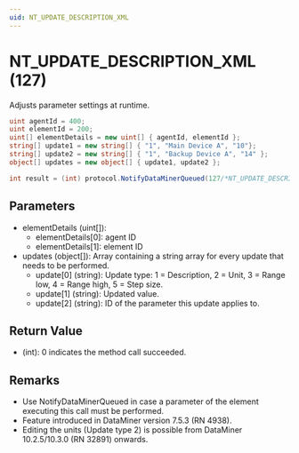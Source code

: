 ```yaml
---
uid: NT_UPDATE_DESCRIPTION_XML
---
```


# NT_UPDATE_DESCRIPTION_XML (127)

Adjusts parameter settings at runtime.

```csharp
uint agentId = 400;
uint elementId = 200;
uint[] elementDetails = new uint[] { agentId, elementId };
string[] update1 = new string[] { "1", "Main Device A", "10"};
string[] update2 = new string[] { "1", "Backup Device A", "14" };
object[] updates = new object[] { update1, update2 };

int result = (int) protocol.NotifyDataMinerQueued(127/*NT_UPDATE_DESCRIPTION_XML */ , elementDetails, updates);
```

## Parameters

- elementDetails (uint[]):
  - elementDetails[0]: agent ID
  - elementDetails[1]: element ID
- updates (object[]): Array containing a string array for every update that needs to be performed.
  - update[0] (string): Update type: 1 = Description, 2 = Unit, 3 = Range low, 4 = Range high, 5 = Step size.
  - update[1] (string): Updated value.
  - update[2] (string): ID of the parameter this update applies to.

## Return Value

- (int): 0 indicates the method call succeeded.

## Remarks

- Use NotifyDataMinerQueued in case a parameter of the element executing this call must be performed.
- Feature introduced in DataMiner version 7.5.3 (RN 4938).
- Editing the units (Update type 2) is possible from DataMiner 10.2.5/10.3.0 (RN 32891) onwards.
